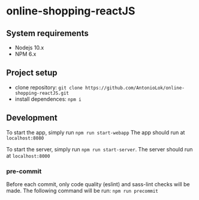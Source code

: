 # online-shopping-reactJS

## System requirements
* Nodejs 10.x
* NPM 6.x

## Project setup
* clone repository: `git clone https://github.com/AntonioLok/online-shopping-reactJS.git`
* install dependences: `npm i`

## Development
To start the app, simply run `npm run start-webapp`
The app should run at `localhost:8080`

To start the server, simply run `npm run start-server`. 
The server should run at `localhost:8000`

### pre-commit
Before each commit, only code quality (eslint) and sass-lint checks will be made. 
The following command will be run:
`npm run precommit`